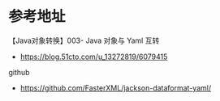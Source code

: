 # 参考地址
【Java对象转换】003- Java 对象与 Yaml 互转
- https://blog.51cto.com/u_13272819/6079415

github
- https://github.com/FasterXML/jackson-dataformat-yaml/
